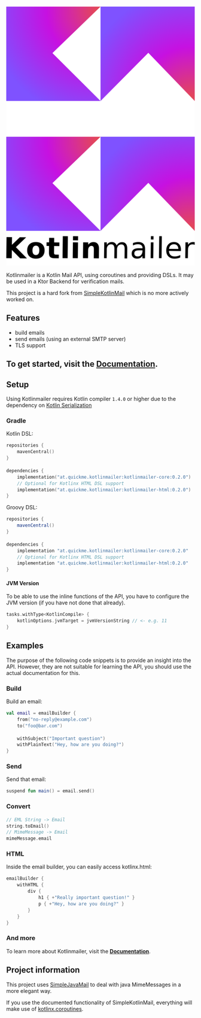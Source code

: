 ![Kotlinmailer Logo](kotlinmailer_logo_dark.svg#gh-dark-mode-only)
![Kotlinmailer Logo](kotlinmailer_logo_light.svg#gh-light-mode-only)

Kotlinmailer is a Kotlin Mail API, using coroutines and providing DSLs. It may be used in a Ktor Backend for
verification mails.

This project is a hard fork from [SimpleKotlinMail](https://github.com/jakobkmar/SimpleKotlinMail) which is no more
actively worked on.

## Features

- build emails
- send emails (using an external SMTP server)
- TLS support

## To get started, visit the **[Documentation](https://bierdav.github.io/Kotinmailer/)**.

## Setup

Using Kotlinmailer requires Kotlin compiler `1.4.0` or higher due to the dependency
on [Kotlin Serialization](https://github.com/Kotlin/kotlinx.serialization)

### Gradle

Kotlin DSL:

```kotlin
repositories {
    mavenCentral()
}

dependencies {
    implementation("at.quickme.kotlinmailer:kotlinmailer-core:0.2.0")
    // Optional for Kotlinx HTML DSL support
    implementation("at.quickme.kotlinmailer:kotlinmailer-html:0.2.0")
}
```

Groovy DSL:

```groovy
repositories {
    mavenCentral()
}

dependencies {
    implementation "at.quickme.kotlinmailer:kotlinmailer-core:0.2.0"
    // Optional for Kotlinx HTML DSL support
    implementation "at.quickme.kotlinmailer:kotlinmailer-html:0.2.0"
}
```

#### JVM Version
To be able to use the inline functions of the API, you have to configure the JVM version (if you have not done that
already).

```kotlin
tasks.withType<KotlinCompile> {
    kotlinOptions.jvmTarget = jvmVersionString // <- e.g. 11
}
```

## Examples

The purpose of the following code snippets is to provide an insight into the API. However, they are not suitable for
learning the API, you should use the actual documentation for this.

### Build

Build an email:

```kotlin
val email = emailBuilder {
    from("no-reply@example.com")
    to("foo@bar.com")

    withSubject("Important question")
    withPlainText("Hey, how are you doing?")
}
```

### Send

Send that email:

```kotlin
suspend fun main() = email.send()
```

### Convert

```kotlin
// EML String -> Email
string.toEmail()
// MimeMessage -> Email
mimeMessage.email
```

### HTML

Inside the email builder, you can easily access kotlinx.html:

```kotlin
emailBuilder {
    withHTML {
        div {
            h1 { +"Really important question!" }
            p { +"Hey, how are you doing?" }
        }
    }
}
```

### And more

To learn more about Kotlinmailer, visit the **[Documentation](https://bierdav.github.io/Kotinmailer/)**.

## Project information

This project uses [SimpleJavaMail](https://www.simplejavamail.org/) to deal with java MimeMessages in a more elegant
way.

If you use the documented functionality of SimpleKotlinMail, everything will make use
of [kotlinx.coroutines](https://kotlinlang.org/docs/reference/coroutines-overview.html).
